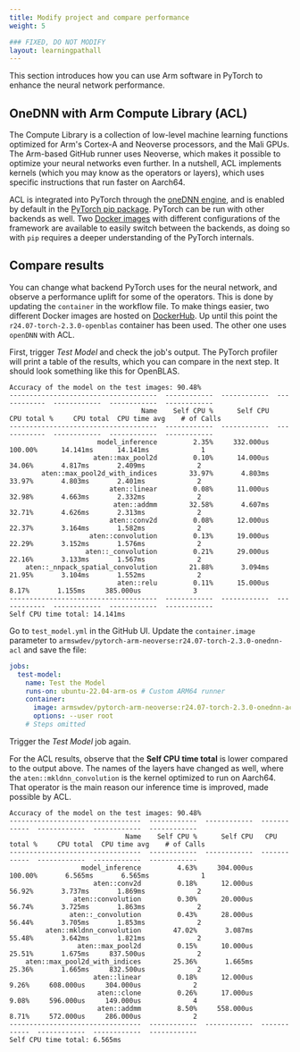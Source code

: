 ```yaml
---
title: Modify project and compare performance
weight: 5

### FIXED, DO NOT MODIFY
layout: learningpathall
---
```


This section introduces how you can use Arm software in PyTorch to enhance the neural network performance.

## OneDNN with Arm Compute Library (ACL)

The Compute Library is a collection of low-level machine learning functions optimized for Arm's Cortex-A and Neoverse processors, and the Mali GPUs. The Arm-based GitHub runner uses Neoverse, which makes it possible to optimize your neural networks even further. In a nutshell, ACL implements kernels (which you may know as the operators or layers), which uses specific instructions that run faster on Aarch64.

ACL is integrated into PyTorch through the [oneDNN engine](https://github.com/oneapi-src/oneDNN), and is enabled by default in the [PyTorch pip package](https://pypi.org/project/torch/). PyTorch can be run with other backends as well. Two [Docker images](https://hub.docker.com/r/armswdev/pytorch-arm-neoverse) with different configurations of the framework are available to easily switch between the backends, as doing so with `pip` requires a deeper understanding of the PyTorch internals.

## Compare results

You can change what backend PyTorch uses for the neural network, and observe a performance uplift for some of the operators. This is done by updating the `container` in the workflow file. To make things easier, two different Docker images are hosted on [DockerHub](https://hub.docker.com/r/armswdev/pytorch-arm-neoverse). Up until this point the `r24.07-torch-2.3.0-openblas` container has been used. The other one uses `openDNN` with ACL.

First, trigger _Test Model_ and check the job's output. The PyTorch profiler will print a table of the results, which you can compare in the next step. It should look something like this for OpenBLAS.

```output
Accuracy of the model on the test images: 90.48%
-------------------------------------  ------------  ------------  ------------  ------------  ------------  ------------
                                 Name    Self CPU %      Self CPU   CPU total %     CPU total  CPU time avg    # of Calls
-------------------------------------  ------------  ------------  ------------  ------------  ------------  ------------
                      model_inference         2.35%     332.000us       100.00%      14.141ms      14.141ms             1
                     aten::max_pool2d         0.10%      14.000us        34.06%       4.817ms       2.409ms             2
        aten::max_pool2d_with_indices        33.97%       4.803ms        33.97%       4.803ms       2.401ms             2
                         aten::linear         0.08%      11.000us        32.98%       4.663ms       2.332ms             2
                          aten::addmm        32.58%       4.607ms        32.71%       4.626ms       2.313ms             2
                         aten::conv2d         0.08%      12.000us        22.37%       3.164ms       1.582ms             2
                    aten::convolution         0.13%      19.000us        22.29%       3.152ms       1.576ms             2
                   aten::_convolution         0.21%      29.000us        22.16%       3.133ms       1.567ms             2
    aten::_nnpack_spatial_convolution        21.88%       3.094ms        21.95%       3.104ms       1.552ms             2
                           aten::relu         0.11%      15.000us         8.17%       1.155ms     385.000us             3
-------------------------------------  ------------  ------------  ------------  ------------  ------------  ------------
Self CPU time total: 14.141ms
```

Go to `test_model.yml` in the GitHub UI. Update the `container.image` parameter to `armswdev/pytorch-arm-neoverse:r24.07-torch-2.3.0-onednn-acl` and save the file:

```yaml
jobs:
  test-model:
    name: Test the Model
    runs-on: ubuntu-22.04-arm-os # Custom ARM64 runner
    container:
      image: armswdev/pytorch-arm-neoverse:r24.07-torch-2.3.0-onednn-acl
      options: --user root
    # Steps omitted
```

Trigger the _Test Model_ job again.

For the ACL results, observe that the **Self CPU time total** is lower compared to the output above. The names of the layers have changed as well, where the `aten::mkldnn_convolution` is the kernel optimized to run on Aarch64. That operator is the main reason our inference time is improved, made possible by ACL.

```output
Accuracy of the model on the test images: 90.48%
---------------------------------  ------------  ------------  ------------  ------------  ------------  ------------
                             Name    Self CPU %      Self CPU   CPU total %     CPU total  CPU time avg    # of Calls
---------------------------------  ------------  ------------  ------------  ------------  ------------  ------------
                  model_inference         4.63%     304.000us       100.00%       6.565ms       6.565ms             1
                     aten::conv2d         0.18%      12.000us        56.92%       3.737ms       1.869ms             2
                aten::convolution         0.30%      20.000us        56.74%       3.725ms       1.863ms             2
               aten::_convolution         0.43%      28.000us        56.44%       3.705ms       1.853ms             2
         aten::mkldnn_convolution        47.02%       3.087ms        55.48%       3.642ms       1.821ms             2
                 aten::max_pool2d         0.15%      10.000us        25.51%       1.675ms     837.500us             2
    aten::max_pool2d_with_indices        25.36%       1.665ms        25.36%       1.665ms     832.500us             2
                     aten::linear         0.18%      12.000us         9.26%     608.000us     304.000us             2
                      aten::clone         0.26%      17.000us         9.08%     596.000us     149.000us             4
                      aten::addmm         8.50%     558.000us         8.71%     572.000us     286.000us             2
---------------------------------  ------------  ------------  ------------  ------------  ------------  ------------
Self CPU time total: 6.565ms

```